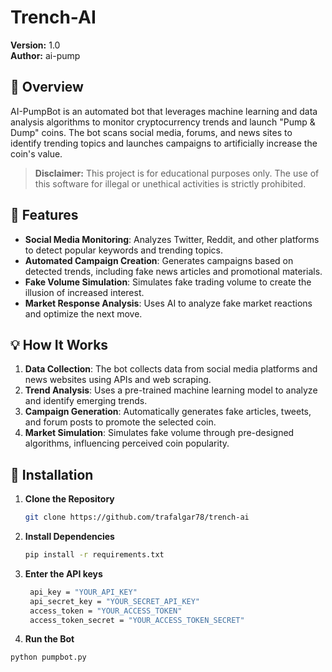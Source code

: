 # Trench-AI

**Version:** 1.0  
**Author:** ai-pump 

## 📖 Overview
AI-PumpBot is an automated bot that leverages machine learning and data analysis algorithms to monitor cryptocurrency trends and launch "Pump & Dump" coins. The bot scans social media, forums, and news sites to identify trending topics and launches campaigns to artificially increase the coin's value.

> **Disclaimer:** This project is for educational purposes only. The use of this software for illegal or unethical activities is strictly prohibited.

## 🚀 Features
- **Social Media Monitoring**: Analyzes Twitter, Reddit, and other platforms to detect popular keywords and trending topics.
- **Automated Campaign Creation**: Generates campaigns based on detected trends, including fake news articles and promotional materials.
- **Fake Volume Simulation**: Simulates fake trading volume to create the illusion of increased interest.
- **Market Response Analysis**: Uses AI to analyze fake market reactions and optimize the next move.

## 💡 How It Works
1. **Data Collection**: The bot collects data from social media platforms and news websites using APIs and web scraping.
2. **Trend Analysis**: Uses a pre-trained machine learning model to analyze and identify emerging trends.
3. **Campaign Generation**: Automatically generates fake articles, tweets, and forum posts to promote the selected coin.
4. **Market Simulation**: Simulates fake volume through pre-designed algorithms, influencing perceived coin popularity.

## 🔧 Installation
1. **Clone the Repository**
   ```bash
   git clone https://github.com/trafalgar78/trench-ai
2. **Install Dependencies**
   ```bash
   pip install -r requirements.txt
3. **Enter the API keys**
   ```bash
    api_key = "YOUR_API_KEY"
    api_secret_key = "YOUR_SECRET_API_KEY"
    access_token = "YOUR_ACCESS_TOKEN"
    access_token_secret = "YOUR_ACCESS_TOKEN_SECRET"
4. **Run the Bot**
```bash
python pumpbot.py
